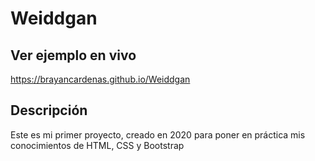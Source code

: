 # Weiddgan

## Ver ejemplo en vivo
https://brayancardenas.github.io/Weiddgan

## Descripción
Este es mi primer proyecto, creado en 2020 para poner en práctica mis conocimientos de HTML, CSS y Bootstrap
